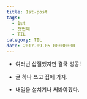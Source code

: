 ```yaml
---
title: 1st-post
tags:
  - 1st
  - 첫번째
  - TIL
category: TIL
date: 2017-09-05 00:00:00
---
```



* 여러번 삽질했지만 결국 성공!

* 글 하나 쓰고 집에 가자.

* 내일을 설치기나 써봐야겠다.
